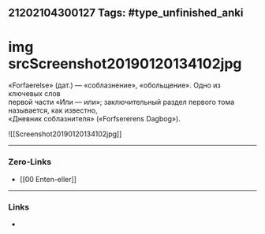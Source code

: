 21202104300127
Tags: #type_unfinished_anki
---
# img srcScreenshot20190120134102jpg

«Forfaerelse» (дат.) — «соблазнение», «обольщение». Одно из ключевых слов  <br>первой части «Или — или»; заключительный раздел первого тома называется, как известно, <br>«Дневник соблазнителя» («Forfsererens Dagbog»). 

![[Screenshot20190120134102jpg]]

---
### Zero-Links
- [[00 Enten-eller]]
---
### Links
-